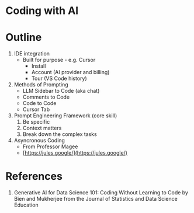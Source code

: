 # Coding with AI

# Outline
1. IDE integration
    * Built for purpose - e.g. Cursor
      * Install
      * Account (AI provider and billing)
      * Tour (VS Code history)
2. Methods of Prompting
    * LLM Sidebar to Code (aka chat)
    * Comments to Code
    * Code to Code
    * Cursor Tab
3. Prompt Engineering Framework (core skill)
    1. Be specific
    2. Context matters
    3. Break down the complex tasks
4. Asyncronous Coding
    * From Professor Magee
    * [https://jules.google/](https://jules.google/)

# References
1. Generative AI for Data Science 101: Coding Without Learning to Code by Bien and Mukherjee from the Journal of Statistics and Data Science Education
